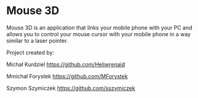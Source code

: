 # Mouse 3D

Mouse 3D is an application that links your mobile phone with your PC and allows you to control your mouse cursor with your mobile phone in a way similar to a laser pointer.

Project created by:

Michał Kurdziel https://github.com/Heliwrenaid

Mmichał Forystek https://github.com/MForystek

Szymon Szymiczek https://github.com/sszymiczek
